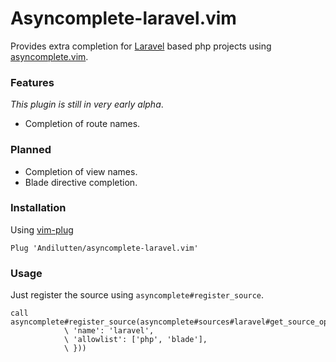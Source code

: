 # Asyncomplete-laravel.vim

Provides extra completion for [Laravel](https://laravel.com) based php projects using
[asyncomplete.vim](https://github.com/prabirshrestha/asyncomplete.vim).

### Features

*This plugin is still in very early alpha*.

- Completion of route names.

### Planned

- Completion of view names.
- Blade directive completion.

### Installation

Using [vim-plug](https://github.com/junegunn/vim-plug)

```vim
Plug 'Andilutten/asyncomplete-laravel.vim'
```

### Usage

Just register the source using `asyncomplete#register_source`.

```vim
call asyncomplete#register_source(asyncomplete#sources#laravel#get_source_options({
			\ 'name': 'laravel',
			\ 'allowlist': ['php', 'blade'],
			\ }))
```
